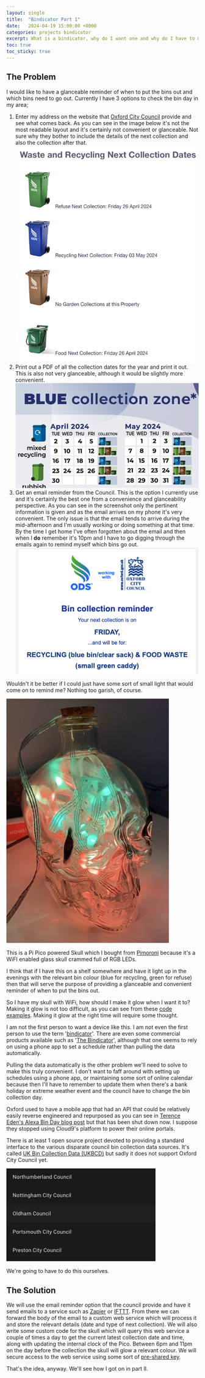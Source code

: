 ```yaml
---
layout: single
title:  "Bindicator Part 1"
date:   2024-04-19 15:00:00 +0000
categories: projects bindicator
excerpt: What is a bindicator, why do I want one and why do I have to make it myself?
toc: true
toc_sticky: true
---
```


## The Problem

I would like to have a glanceable reminder of when to put the bins out and which bins need to go out. Currently I have 3 options to check the bin day in my area;

1. Enter my address on the website that [Oxford City Council](https://www.oxford.gov.uk) provide and see what comes back. As you can see in the image below it's not the most readable layout and it's certainly not convenient or glanceable. Not sure why they bother to include the details of the next collection and also the collection after that.
  ![Screenshot of a website showing bin collection dates. The text is small, there is no particular order to the data](/assets/images/oxford_bin_collection.png)
2. Print out a PDF of all the collection dates for the year and print it out. This is also not very glanceable, although it would be slightly more convenient.
  ![Cropped screenshot of a PDF that lists all the bin collection days in my area for the year. There's a lot of info packed in](/assets/images/oxford_bin_zones.png)
3. Get an email reminder from the Council. This is the option I currently use and it's certainly the best one from a convenience and glanceability perspective. As you can see in the screenshot only the pertinent information is given and as the email arrives on my phone it's very convenient. The only issue is that the email tends to arrive during the mid-afternoon and I'm usually working or doing something at that time. By the time I get home I've often forgotten about the email and then when I **do** remember it's 10pm and I have to go digging through the emails again to remind myself which bins go out.
  ![Cropped screenshot of an email showing the next bin collection. It only shows the relevant information and is quite readable](/assets/images/oxford_bin_email.png)

Wouldn't it be better if I could just have some sort of small light that would come on to remind me? Nothing too garish, of course.

![Photo of a clear glass skull shaped bottled stuffed full of multicoloured LEDs](/assets/images/plasma_skull.jpeg)

This is a Pi Pico powered Skull which I bought from [Pimoroni](https://shop.pimoroni.com/products/wireless-plasma-kit?variant=40362173399123) because it's a WiFI enabled glass skull crammed full of RGB LEDs.

I think that if I have this on a shelf somewhere and have it light up in the evenings with the relevant bin colour (blue for recycling, green for refuse) then that will serve the purpose of providing a glanceable and convenient reminder of when to put the bins out.

So I have my skull with WiFi, how should I make it glow when I want it to? Making it glow is not too difficult, as you can see from these [code examples](https://github.com/pimoroni/pimoroni-pico/tree/main/micropython/examples/plasma_stick). Making it glow at the right time will require some thought.

I am not the first person to want a device like this. I am not even the first person to use the term '[bindicator](https://twitter.com/tarbard/status/1002464120447397888?lang=en)'. There are even some commercial products available such as '[The Bindicator](https://www.bindicator.net)', although that one seems to rely on using a phone app to set a schedule rather than pulling the data automatically.

Pulling the data automatically is the other problem we'll need to solve to make this truly convenient. I don't want to faff around with setting up schedules using a phone app, or maintaining some sort of online calendar because then I'll have to remember to update them when there's a bank holiday or extreme weather event and the council have to change the bin collection day.

Oxford used to have a mobile app that had an API that could be relatively easily reverse engineered and repurposed as you can see in [Terence Eden's Alexa Bin Day blog post](https://shkspr.mobi/blog/2017/07/alexa-what-bin-day-is-it/) but that has been shut down now. I suppose they stopped using Cloud9's platform to power their online portals.

There is at least 1 open source project devoted to providing a standard interface to the various disparate council bin collection data sources. It's called [UK Bin Collection Data (UKBCD)](https://github.com/robbrad/UKBinCollectionData) but sadly it does not support Oxford City Council yet.

![Screenshot of a list of supported councils for the UK Bin Collection Data integration for Home Assistant. Oxford is not on the list.](/assets/images/oxford_bin_homeassistant.png)

We're going to have to do this ourselves.

## The Solution

We will use the email reminder option that the council provide and have it send emails to a service such as [Zapier](https://zapier.com) or [IFTTT](https://ifttt.com). From there we can forward the body of the email to a custom web service which will process it and store the relevant details (date and type of next collection). We will also write some custom code for the skull which will query this web service a couple of times a day to get the current latest collection date and time, along with updating the internal clock of the Pico. Between 6pm and 11pm on the day before the collection the skull will glow a relevant colour. We will secure access to the web service using some sort of [pre-shared key](https://en.wikipedia.org/wiki/Pre-shared_key).

That's the idea, anyway. We'll see how I got on in part II.
